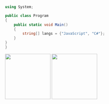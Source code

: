 ```csharp
using System;

public class Program
{
    public static void Main()
    {
        string[] langs = {"JavaScript", "C#"};
    }
}
}
```
<a href="https://github.com/gabrielmoreira-7">
    <img align="center" height="150em" src="https://github-readme-stats.vercel.app/api?username=gabrielmoreira-7&show_icons=true&include_all_commits=true&count_private=true&theme=apprentice&hide_border=true&bg_color=0D1117"></a>

<a href="https://github.com/gabrielmoreira-7">
    <img align="center" height="150em" src="https://github-readme-stats.vercel.app/api/top-langs/?username=gabrielmoreira-7&layout=compact&theme=apprentice&hide_border=true&bg_color=0D1117">
  </a>



